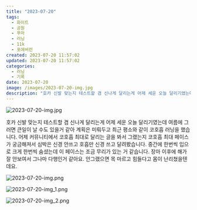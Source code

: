```yaml
---
title: "2023-07-20"
tags:
  - 화이트
  - 공원
  - 푸마
  - 러닝
  - 11k
  - 포에버런
created: 2023-07-20 11:57:02
updated: 2023-07-20 11:57:02
categories:
  - 러닝
  - 기록
date: 2023-07-20
image: /images/2023-07-20-img.jpg
description: "호카 신발 맞는지 테스트할 겸 신나게 달리는게 어제 세운 오늘 달리기였는데 여름에 그러면 큰일이 날 수도 있을거 같아 계획은 미뤄두고 최근 평소와 같이 코호흡 러닝을 했습니다. 어제 커뮤니티에서 코호흡 최대로 달리는 글을 봐서 그랬는지 코호흡 최대 페이스가 궁금해져서 심박은 신경 안쓰고"
---
```


![2023-07-20-img.jpg](/images/2023-07-20-img.jpg)
 
 

호카 신발 맞는지 테스트할 겸 신나게 달리는게 어제 세운 오늘 달리기였는데 여름에 그러면 큰일이 날 수도 있을거 같아 계획은 미뤄두고 최근 평소와 같이 코호흡 러닝을 했습니다.
어제 커뮤니티에서 코호흡 최대로 달리는 글을 봐서 그랬는지 코호흡 최대 페이스가 궁금해져서 심박은 신경 안쓰고 호흡만 신경 쓰고 달려봤습니다. 중간에 한번씩 입으로 크게 한번씩 숨셨는데 이 페이스는 조금 무리가 있는 거 같습니다.
장마 이후에 해가 잘 안보여서 그나마 다행인거 같아요. 안그랬으면 목 마르고 힘들다고 몸이 난리쳤을텐데요.

 
 ![2023-07-20-img.png](/images/2023-07-20-img.png)
 
 

 
 ![2023-07-20-img_1.png](/images/2023-07-20-img_1.png)
 
 

 
 ![2023-07-20-img_2.png](/images/2023-07-20-img_2.png)
